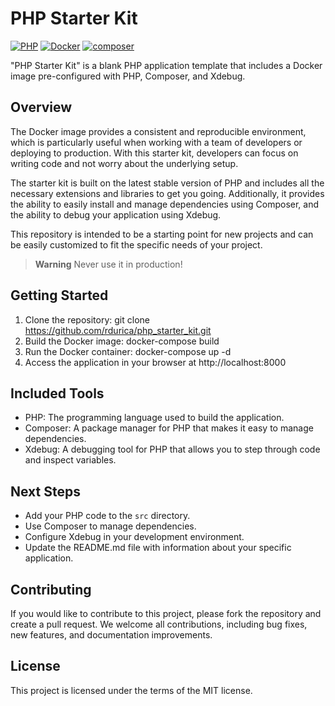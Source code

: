 # PHP Starter Kit
[![PHP](https://img.shields.io/badge/PHP-8.2-blue.svg)](http://php.net)
[![Docker](https://img.shields.io/badge/Docker-powered-blue.svg)](https://www.docker.com/)
[![composer](https://img.shields.io/badge/composer-latest-green.svg)](https://getcomposer.org/)

"PHP Starter Kit" is a blank PHP application template that includes a Docker image pre-configured with PHP, Composer, and Xdebug.
## Overview
The Docker image provides a consistent and reproducible environment, which is particularly useful when working with a team of developers or deploying to production. With this starter kit, developers can focus on writing code and not worry about the underlying setup.

The starter kit is built on the latest stable version of PHP and includes all the necessary extensions and libraries to get you going. Additionally, it provides the ability to easily install and manage dependencies using Composer, and the ability to debug your application using Xdebug.

This repository is intended to be a starting point for new projects and can be easily customized to fit the specific needs of your project.

> **Warning**
> Never use it in production!

## Getting Started
1. Clone the repository: git clone https://github.com/rdurica/php_starter_kit.git
2. Build the Docker image: docker-compose build
3. Run the Docker container: docker-compose up -d
4. Access the application in your browser at http://localhost:8000

## Included Tools
- PHP: The programming language used to build the application.
- Composer: A package manager for PHP that makes it easy to manage dependencies.
- Xdebug: A debugging tool for PHP that allows you to step through code and inspect variables.

## Next Steps
- Add your PHP code to the <code>src</code> directory.
- Use Composer to manage dependencies.
- Configure Xdebug in your development environment.
- Update the README.md file with information about your specific application.

## Contributing
If you would like to contribute to this project, please fork the repository and create a pull request. We welcome all contributions, including bug fixes, new features, and documentation improvements.

## License
This project is licensed under the terms of the MIT license.